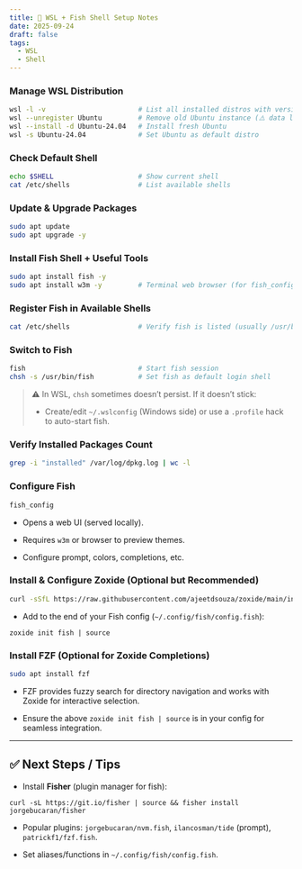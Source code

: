 ```yaml
---
title: 🐧 WSL + Fish Shell Setup Notes
date: 2025-09-24
draft: false
tags:
  - WSL
  - Shell
---
```

### Manage WSL Distribution

```bash
wsl -l -v                       # List all installed distros with version
wsl --unregister Ubuntu         # Remove old Ubuntu instance (⚠️ data loss)
wsl --install -d Ubuntu-24.04   # Install fresh Ubuntu
wsl -s Ubuntu-24.04             # Set Ubuntu as default distro
```

### Check Default Shell

```bash
echo $SHELL                     # Show current shell
cat /etc/shells                 # List available shells
```

### Update & Upgrade Packages

```bash
sudo apt update
sudo apt upgrade -y
```

### Install Fish Shell + Useful Tools

```bash
sudo apt install fish -y
sudo apt install w3m -y         # Terminal web browser (for fish_config preview)
```

### Register Fish in Available Shells

```bash
cat /etc/shells                 # Verify fish is listed (usually /usr/bin/fish)
```

### Switch to Fish

```bash
fish                            # Start fish session
chsh -s /usr/bin/fish           # Set fish as default login shell
```

> ⚠️ In WSL, `chsh` sometimes doesn’t persist. If it doesn’t stick:
> 
> - Create/edit `~/.wslconfig` (Windows side) or use a `.profile` hack to auto-start fish.
>     

### Verify Installed Packages Count

```bash
grep -i "installed" /var/log/dpkg.log | wc -l
```

### Configure Fish

```bash
fish_config
```

- Opens a web UI (served locally).
    
- Requires `w3m` or browser to preview themes.
    
- Configure prompt, colors, completions, etc.
    

### Install & Configure Zoxide (Optional but Recommended)

```bash
curl -sSfL https://raw.githubusercontent.com/ajeetdsouza/zoxide/main/install.sh | sh
```

- Add to the end of your Fish config (`~/.config/fish/config.fish`):
    

```fish
zoxide init fish | source
```

### Install FZF (Optional for Zoxide Completions)

```bash
sudo apt install fzf
```

- FZF provides fuzzy search for directory navigation and works with Zoxide for interactive selection.
    
- Ensure the above `zoxide init fish | source` is in your config for seamless integration.
    

---

## ✅ Next Steps / Tips

- Install **Fisher** (plugin manager for fish):
    

```fish
curl -sL https://git.io/fisher | source && fisher install jorgebucaran/fisher
```

- Popular plugins: `jorgebucaran/nvm.fish`, `ilancosman/tide` (prompt), `patrickf1/fzf.fish`.
    
- Set aliases/functions in `~/.config/fish/config.fish`.